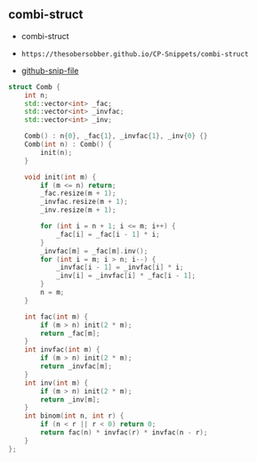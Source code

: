 
## combi-struct

- combi-struct
- ```
  https://thesobersobber.github.io/CP-Snippets/combi-struct
  ```
- [github-snip-file](https://github.com/theSoberSobber/CP-Snippets/blob/main/snippets.json#L319)

```cpp
struct Comb {
    int n;
    std::vector<int> _fac;
    std::vector<int> _invfac;
    std::vector<int> _inv;

    Comb() : n{0}, _fac{1}, _invfac{1}, _inv{0} {}
    Comb(int n) : Comb() {
        init(n);
    }

    void init(int m) {
        if (m <= n) return;
        _fac.resize(m + 1);
        _invfac.resize(m + 1);
        _inv.resize(m + 1);

        for (int i = n + 1; i <= m; i++) {
            _fac[i] = _fac[i - 1] * i;
        }
        _invfac[m] = _fac[m].inv();
        for (int i = m; i > n; i--) {
            _invfac[i - 1] = _invfac[i] * i;
            _inv[i] = _invfac[i] * _fac[i - 1];
        }
        n = m;
    }

    int fac(int m) {
        if (m > n) init(2 * m);
        return _fac[m];
    }
    int invfac(int m) {
        if (m > n) init(2 * m);
        return _invfac[m];
    }
    int inv(int m) {
        if (m > n) init(2 * m);
        return _inv[m];
    }
    int binom(int n, int r) {
        if (n < r || r < 0) return 0;
        return fac(n) * invfac(r) * invfac(n - r);
    }
};
```
